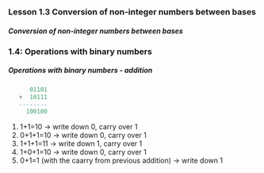 ### Lesson 1.3 Conversion of non-integer numbers between bases

<h5>Conversion of non-integer numbers between bases</h5>

### 1.4: Operations with binary numbers

<h5>Operations with binary numbers - addition</h5>

```lua
      01101
   +  10111
   --------
     100100
```

1. 1+1=10 → write down 0, carry over 1
2. 0+1+1=10 -> write down 0, carry over 1
3. 1+1+1=11 -> write down 1, carry over 1
4. 1+0+1=10 -> write down 0, carry over 1
5. 0+1=1 (with the caarry from previous addition) -> write down 1
